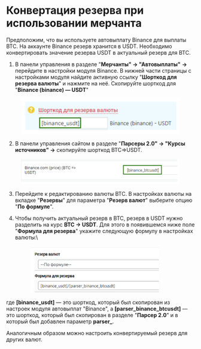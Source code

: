 # Конвертация резерва при использовании мерчанта

Предположим, что вы используете автовыплату Binance для выплаты BTC. На аккаунте Binance резерв хранится в USDT. Необходимо конвертировать значение резерва USDT в актуальный резерв для BTC.

1. В панели управления в разделе "**Мерчанты" → "Автовыплаты"** **→** перейдите в настройки модуля Binance. В нижней части страницы с настройками модуля найдите активную ссылку "**Шорткод для резерва валюты**" и нажмите на неё. Скопируйте шорткод для "**Binance (binance) — USDT**"

<figure><img src="../../../../.gitbook/assets/Screenshot_34 (3).png" alt=""><figcaption></figcaption></figure>

2. В панели управления сайтом в разделе "**Парсеры 2.0" → "Курсы источников" →** скопируйте шорткод BTC=>USDT.

<figure><img src="../../../../.gitbook/assets/Screenshot_35.png" alt="" width="563"><figcaption></figcaption></figure>

3. Перейдите к редактированию валюты BTC. В настройках валюты на вкладке "**Резервы**" для параметра "**Резерв валют**" выберите опцию "**По формуле**".
4.  Чтобы получить актуальный резерв в BTC, резерв в USDT нужно разделить на курс **BTC -> USDT**. Для этого в появившемся ниже поле "**Формула для резерва**" укажите следующую формулу в настройках валюты:\


    <figure><img src="../../../../.gitbook/assets/image (1333).png" alt="" width="344"><figcaption></figcaption></figure>

где **\[binance\_usdt]** — это шорткод, который был скопирован из настроек модуля автовыплат "Binance", а **\[parser\_binance\_btcusdt]** — это шорткод, который был скопирован в разделе "**Парсер 2.0**" и в который был добавлен параметр **parser\_**.

Аналогичным образом можно настроить конвертируемый резерв для других валют.
